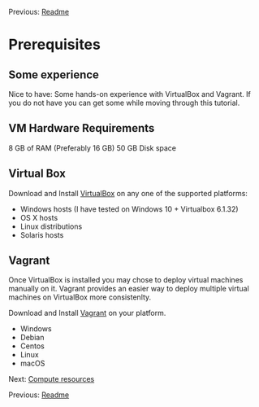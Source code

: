 Previous: [Readme](../README.md)

# Prerequisites

## Some experience
Nice to have: Some hands-on experience with VirtualBox and Vagrant.
If you do not have you can get some while moving through this tutorial.

## VM Hardware Requirements

8 GB of RAM (Preferably 16 GB)
50 GB Disk space

## Virtual Box

Download and Install [VirtualBox](https://www.virtualbox.org/wiki/Downloads) on any one of the supported platforms:

 - Windows hosts (I have tested on Windows 10 + Virtualbox 6.1.32)
 - OS X hosts
 - Linux distributions
 - Solaris hosts

## Vagrant

Once VirtualBox is installed you may chose to deploy virtual machines manually on it.
Vagrant provides an easier way to deploy multiple virtual machines on VirtualBox more consistenlty.

Download and Install [Vagrant](https://www.vagrantup.com/) on your platform.

- Windows
- Debian
- Centos
- Linux
- macOS

Next: [Compute resources](02-compute-resources.md)

Previous: [Readme](../README.md)